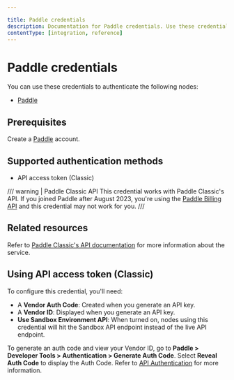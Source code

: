 ```yaml
---

title: Paddle credentials
description: Documentation for Paddle credentials. Use these credentials to authenticate Paddle in n8n, a workflow automation platform.
contentType: [integration, reference]
---
```


# Paddle credentials

You can use these credentials to authenticate the following nodes:

- [Paddle](/integrations/builtin/app-nodes/n8n-nodes-base.paddle.md)

## Prerequisites

Create a [Paddle](https://paddle.com/) account.

## Supported authentication methods

- API access token (Classic)

/// warning | Paddle Classic API
This credential works with Paddle Classic's API. If you joined Paddle after August 2023, you're using the [Paddle Billing API](https://developer.paddle.com/api-reference/overview) and this credential may not work for you.
///

## Related resources

Refer to [Paddle Classic's API documentation](https://developer.paddle.com/classic/api-reference/1384a288aca7a-api-reference) for more information about the service.

## Using API access token (Classic)

To configure this credential, you'll need:

- A **Vendor Auth Code**: Created when you generate an API key.
- A **Vendor ID**: Displayed when you generate an API key.
- **Use Sandbox Environment API**: When turned on, nodes using this credential will hit the Sandbox API endpoint instead of the live API endpoint.

To generate an auth code and view your Vendor ID, go to **Paddle > Developer Tools > Authentication > Generate Auth Code**. Select **Reveal Auth Code** to display the Auth Code. Refer to [API Authentication](https://developer.paddle.com/classic/api-reference/zg9joji1mzuzotg5-api-authentication) for more information.
